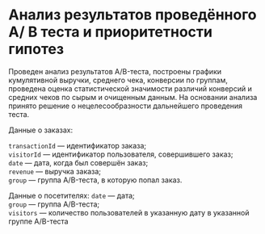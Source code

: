 # Анализ результатов проведённого A/ B теста и приоритетности гипотез
Проведен анализ результатов A/B-теста, построены графики кумулятивной выручки, среднего чека, конверсии по группам, проведена оценка статистической значимости различий конверсий и средних чеков по сырым и очищенным данным. На основании анализа принято решение о нецелесообразности дальнейшего проведения теста. 

Данные о заказах:
  
`transactionId` — идентификатор заказа;   
`visitorId` — идентификатор пользователя, совершившего заказ;   
`date` — дата, когда был совершён заказ;   
`revenue` — выручка заказа;   
`group` — группа A/B-теста, в которую попал заказ.   

Данные о посетителях:
`date` — дата;   
`group` — группа A/B-теста;   
`visitors` — количество пользователей в указанную дату в указанной группе A/B-теста  
